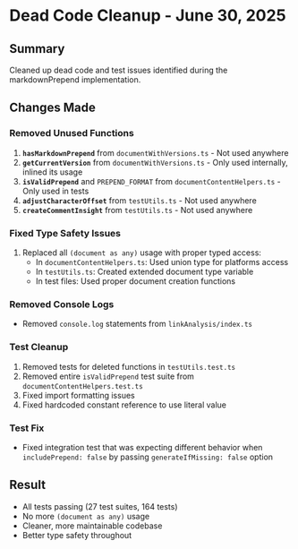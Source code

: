 # Dead Code Cleanup - June 30, 2025

## Summary
Cleaned up dead code and test issues identified during the markdownPrepend implementation.

## Changes Made

### Removed Unused Functions
1. **`hasMarkdownPrepend`** from `documentWithVersions.ts` - Not used anywhere
2. **`getCurrentVersion`** from `documentWithVersions.ts` - Only used internally, inlined its usage
3. **`isValidPrepend`** and `PREPEND_FORMAT` from `documentContentHelpers.ts` - Only used in tests
4. **`adjustCharacterOffset`** from `testUtils.ts` - Not used anywhere
5. **`createCommentInsight`** from `testUtils.ts` - Not used anywhere

### Fixed Type Safety Issues
1. Replaced all `(document as any)` usage with proper typed access:
   - In `documentContentHelpers.ts`: Used union type for platforms access
   - In `testUtils.ts`: Created extended document type variable
   - In test files: Used proper document creation functions

### Removed Console Logs
- Removed `console.log` statements from `linkAnalysis/index.ts`

### Test Cleanup
1. Removed tests for deleted functions in `testUtils.test.ts`
2. Removed entire `isValidPrepend` test suite from `documentContentHelpers.test.ts`
3. Fixed import formatting issues
4. Fixed hardcoded constant reference to use literal value

### Test Fix
- Fixed integration test that was expecting different behavior when `includePrepend: false` by passing `generateIfMissing: false` option

## Result
- All tests passing (27 test suites, 164 tests)
- No more `(document as any)` usage
- Cleaner, more maintainable codebase
- Better type safety throughout